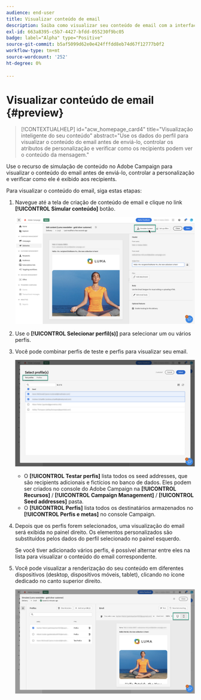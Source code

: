 ```yaml
---
audience: end-user
title: Visualizar conteúdo de email
description: Saiba como visualizar seu conteúdo de email com a interface do usuário da Web do Campaign
exl-id: 663a8395-c5b7-4427-bfdd-055230f9bc05
badge: label="Alpha" type="Positive"
source-git-commit: b5af5099d62e0e424fffdd8eb74d67f12777b0f2
workflow-type: tm+mt
source-wordcount: '252'
ht-degree: 0%

---
```



# Visualizar conteúdo de email {#preview}

>[!CONTEXTUALHELP]
>id="acw_homepage_card4"
>title="Visualização inteligente do seu conteúdo"
>abstract="Use os dados do perfil para visualizar o conteúdo do email antes de enviá-lo, controlar os atributos de personalização e verificar como os recipients podem ver o conteúdo da mensagem."

Use o recurso de simulação de conteúdo no Adobe Campaign para visualizar o conteúdo do email antes de enviá-lo, controlar a personalização e verificar como ele é exibido aos recipients.

Para visualizar o conteúdo do email, siga estas etapas:

1. Navegue até a tela de criação de conteúdo de email e clique no link **[!UICONTROL Simular conteúdo]** botão.

   ![](assets/simulate.png)

1. Use o **[!UICONTROL Selecionar perfil(s)]** para selecionar um ou vários perfis.
1. Você pode combinar perfis de teste e perfis para visualizar seu email.

   ![](assets/preview-profile.png)

   * O **[!UICONTROL Testar perfis]** lista todos os seed addresses, que são recipients adicionais e fictícios no banco de dados. Eles podem ser criados no console do Adobe Campaign na **[!UICONTROL Recursos]** / **[!UICONTROL Campaign Management]** / **[!UICONTROL Seed addresses]** pasta.
   * O **[!UICONTROL Perfis]** lista todos os destinatários armazenados no **[!UICONTROL Perfis e metas]** no console Campaign.

1. Depois que os perfis forem selecionados, uma visualização do email será exibida no painel direito. Os elementos personalizados são substituídos pelos dados do perfil selecionado no painel esquerdo.

   Se você tiver adicionado vários perfis, é possível alternar entre eles na lista para visualizar o conteúdo do email correspondente.

1. Você pode visualizar a renderização do seu conteúdo em diferentes dispositivos (desktop, dispositivos móveis, tablet), clicando no ícone dedicado no canto superior direito.

   ![](assets/preview.png)


